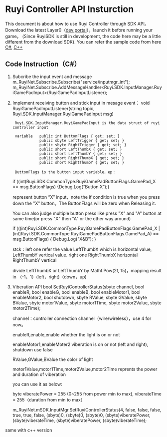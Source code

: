﻿# Ruyi Controller API Insturction

  This document is about how to use Ruyi Controller through SDK API。Download the latest Layer0（[dev portal](https://dev.playruyi.com/)），launch it before running your game。
(Since RuyiSDK is still in development, the code here may be a little different from the download SDK). You can refer the sample code from here [C#](https://github.com/subor/sample_unity_space_shooter),
[C++](https://github.com/subor/sample_ue4_platformer)

## Code Instruction（C#）

1. Subcribe the input event and message
m_RuyiNet.Subscribe.Subscribe("service/inputmgr_int");
m_RuyiNet.Subscribe.AddMessageHandler<Ruyi.SDK.InputManager.RuyiGamePadInput>(RuyiGamePadInputListener);

2. Implement receiving button and stick input in mesage event：
       	void RuyiGamePadInputListener(string topic, Ruyi.SDK.InputManager.RuyiGamePadInput msg)
	   
		Ruyi.SDK.InputManager.RuyiGamePadInput is the data struct of ruyi controller input
	   	
		variable   public int ButtonFlags { get; set; }      		
				   public sbyte LeftTrigger { get; set; }
        		   public sbyte RightTrigger { get; set; }
        		   public short LeftThumbX { get; set; }
        		   public short LeftThumbY { get; set; }
        		   public short RightThumbX { get; set; }
        		   public short RightThumbY { get; set; }
		
		ButtonFlags is the button input variable，ep：
		
	if ((int)Ruyi.SDK.CommonType.RuyiGamePadButtonFlags.GamePad_X == msg.ButtonFlags) {Debug.Log(“Button X”);}
	
	represent button “X” input，note the if condition is true when you press down the "X" button。The ButtonFlags will be zero when Releasing it.
	
	You can also judge multiple button press like press "X" and "A" button at same time(or press "X" then "A" or the other way around)
   	
	if (((int)Ruyi.SDK.CommonType.RuyiGamePadButtonFlags.GamePad_X | (int)Ruyi.SDK.CommonType.RuyiGamePadButtonFlags.GamePad_A) == msg.ButtonFlags)
        {
            Debug.Log("X&B");
        }
	
	stck：left one refer the value LeftThumbX which is horizontal value, LeftThumbY vertical value.
	      right one RightThumbX horizontal RightThumbY vertical 
	
	divide LeftThumbX or LeftThumbY by Mathf.Pow(2f, 15)，mapping result in （-1，1）(left，right)（down，up)

3. Viberation API
	bool SetRuyiControllerStatus(sbyte channel, bool enableR, bool enableG, bool enableB, bool enableMotor1, bool enableMotor2, bool shutdown, sbyte RValue, sbyte GValue, sbyte BValue, sbyte motor1Value, sbyte motor1Time, sbyte motor2Value, sbyte motor2Time);
	
	channel：controller connection channel（wire/wireless），use 4 for now。
	
	enableR,enable,enable whether the light is on or not
	
	enableMotor1,enableMoter2 viberation is on or not (left and right), shutdown use false
	
	RValue,GValue,BValue the color of light
	
	motor1Value,motor1Time,motor2Value,motor2Time reprents the power and duration of viberation
	
	you can use it as below:
	
	byte viberatePower = 255 (0~255 from power min to max), viberateTime = 255（duration from min to max）
	
	m_RuyiNet.mSDK.InputMgr.SetRuyiControllerStatus(4, false, false, false,
                true, true, false,
                (sbyte)0, (sbyte)0, (sbyte)0,
                (sbyte)viberatePower, (sbyte)viberateTime,
                (sbyte)viberatePower, (sbyte)viberateTime);
				
same with c++ version

